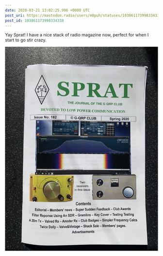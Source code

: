 ```yaml
---
date: 2020-03-21 13:02:25.996 +0000 UTC
post_uri: https://mastodon.radio/users/m0puh/statuses/103861173998334338
post_id: 103861173998334338
---
```

Yay Sprat! I have a nice stack of radio magazine now, perfect for when I start to go stir crazy.


![](187636.jpeg)

